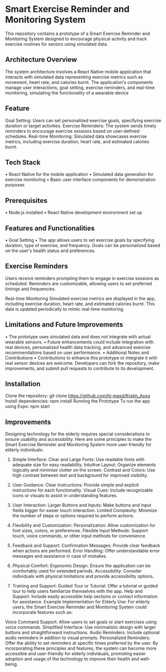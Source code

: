 
# Smart Exercise Reminder and Monitoring System


This repository contains a prototype of a Smart Exercise Reminder and Monitoring System designed to encourage physical activity and track exercise routines for seniors using simulated data.




## Architecture Overview

The system architecture involves a React Native mobile application that interacts with simulated data representing exercise metrics such as movement, heart rate, and calories burnt. The application's components manage user interactions, goal setting, exercise reminders, and real-time monitoring, simulating the functionality of a wearable device
## Feature

Goal Setting: Users can set personalized exercise goals, specifying exercise duration or target activities.
Exercise Reminders: The system sends timely reminders to encourage exercise sessions based on user-defined schedules.
Real-time Monitoring: Simulated data showcases exercise metrics, including exercise duration, heart rate, and estimated calories burnt.

## Tech Stack


•	React Native for the mobile application
•	Simulated data generation for exercise monitoring
•	Basic user interface components for demonstration purposes

## Prerequisites
•	Node.js installed
•	React Native development environment set up

## Features and Functionalities

•	Goal Setting
•	The app allows users to set exercise goals by specifying duration, type of exercise, and frequency. Goals can be personalized based on the user's health status and preferences.

## Exercise Reminders

Users receive reminders prompting them to engage in exercise sessions as scheduled. Reminders are customizable, allowing users to set preferred timings and frequencies.


Real-time Monitoring
Simulated exercise metrics are displayed in the app, including exercise duration, heart rate, and estimated calories burnt. This data is updated periodically to mimic real-time monitoring.

## Limitations and Future Improvements

•	The prototype uses simulated data and does not integrate with actual wearable sensors.
•	Future enhancements could include integration with real devices, personalized health data tracking, and advanced exercise recommendations based on user performance.
•	Additional Notes and Contributions
•	Contributions to enhance this prototype or integrate it with real sensor devices are welcome. Developers can fork the repository, make improvements, and submit pull requests to contribute to its development.


## Installation


Clone the repository:
git clone https://github.com/hi-masd/Kratin_Assg
Install dependencies:
npm install
Running the Prototype
To run the app using Expo:
npm start


##  Improvements

Designing technology for the elderly requires special considerations to ensure usability and accessibility. Here are some principles to make the Smart Exercise Reminder and Monitoring System more user-friendly for elderly individuals:

1.	Simple Interface:
Clear and Large Fonts: Use readable fonts with adequate size for easy readability.
Intuitive Layout: Organize elements logically and minimize clutter on the screen.
Contrast and Colors: Use high contrast between text and background for improved visibility.

2.	User Guidance:
Clear Instructions: Provide simple and explicit instructions for each functionality.
Visual Cues: Include recognizable icons or visuals to assist in understanding features.

3.	User Interaction:
Larger Buttons and Inputs: Make buttons and input fields bigger for easier touch interaction.
Limited Complexity: Minimize the number of steps or options required to perform actions.

4.	Flexibility and Customization:
Personalization: Allow customization for font sizes, colors, or preferences.
Flexible Input Methods: Support touch, voice commands, or other input methods for convenience.

5.	Feedback and Support:
Confirmation Messages: Provide clear feedback when actions are performed.
Error Handling: Offer understandable error messages and assistance in case of mistakes.

6.	Physical Comfort:
Ergonomic Design: Ensure the application can be comfortably used for extended periods.
Accessibility: Consider individuals with physical limitations and provide accessibility options.

7.	Training and Support:
Guided Tour or Tutorial: Offer a tutorial or guided tour to help users familiarize themselves with the app.
Help and Support: Include easily accessible help sections or contact information for assistance.
Example Implementation for Elderly Use:
For elderly users, the Smart Exercise Reminder and Monitoring System could incorporate features such as:


Voice Command Support: Allow users to set goals or start exercises using voice commands.
Simplified Interface: Use minimalistic design with larger buttons and straightforward instructions.
Audio Reminders: Include optional audio reminders in addition to visual prompts.
Personalized Reminders: Offer the ability to set reminders at specific times preferred by the user.
By incorporating these principles and features, the system can become more accessible and user-friendly for elderly individuals, promoting easier adoption and usage of the technology to improve their health and well-being.
